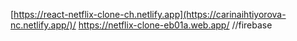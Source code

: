 [https://react-netflix-clone-ch.netlify.app](https://carinaihtiyorova-nc.netlify.app/)/
https://netflix-clone-eb01a.web.app/  //firebase

